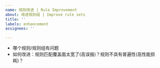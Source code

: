 ```yaml
---
name: 规则改进 | Rule Improvement
about: 改进规则组 | Improve rule sets
title: ''
labels: enhancement
assignees: ''

---
```


- 哪个规则/规则组有问题
- 如何改进：规则匹配覆盖面太宽了(高误报)？规则不具有普遍性(高性能损耗)？
